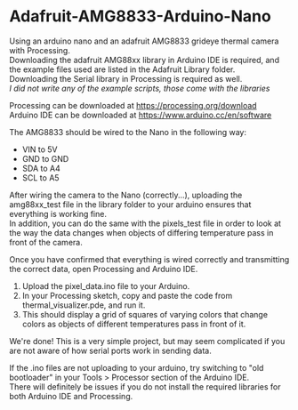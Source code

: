 # Adafruit-AMG8833-Arduino-Nano
Using an arduino nano and an adafruit AMG8833 grideye thermal camera with Processing.  
Downloading the adafruit AMG88xx library in Arduino IDE is required, and the example files used are listed in the Adafruit Library folder.  
Downloading the Serial library in Processing is required as well.  
*I did not write any of the example scripts, those come with the libraries*  

Processing can be downloaded at https://processing.org/download  
Arduino IDE can be downloaded at https://www.arduino.cc/en/software

The AMG8833 should be wired to the Nano in the following way:
* VIN to 5V
* GND to GND
* SDA to A4
* SCL to A5

After wiring the camera to the Nano (correctly...), uploading the amg88xx_test file in the library folder to your arduino ensures that everything is working fine.  
In addition, you can do the same with the pixels_test file in order to look at the way the data changes when objects of differing temperature pass in front of the camera.  

Once you have confirmed that everything is wired correctly and transmitting the correct data, open Processing and Arduino IDE.  
1. Upload the pixel_data.ino file to your Arduino.  
1. In your Processing sketch, copy and paste the code from thermal_visualizer.pde, and run it.  
1. This should display a grid of squares of varying colors that change colors as objects of different temperatures pass in front of it.

We're done! This is a very simple project, but may seem complicated if you are not aware of how serial ports work in sending data.  

If the .ino files are not uploading to your arduino, try switching to "old bootloader" in your Tools > Processor section of the Arduino IDE.  
There will definitely be issues if you do not install the required libraries for both Arduino IDE and Processing. 
